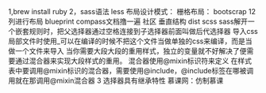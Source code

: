 1,brew install ruby
2，sass语法  less
布局设计模式：
栅格布局：
		bootscrap  12列进行布局
    blueprint 
    compass文档撸一遍    社区 垂直结构 
    dist
    scss
sass解开一个嵌套规则时，把父选择器通过空格连接到子选择器前面叫做后代选择器
导入css局部文件时使用_可以在编译的时候不把这个文件当做单独的css来编译，而是当做一个文件来导入
当你需要大段大段的重用样式，独立的变量就不好解决了便需要通过混合器来实现大段样式的重用。
混合器使用@mixin标识符来定义
在样式表中要调用@mixin标识的混合器，需要使用@include，@include标签在哪被调用就在那调用@mixin混合器
3 选择器具有继承特性
慕课网：仿制慕课